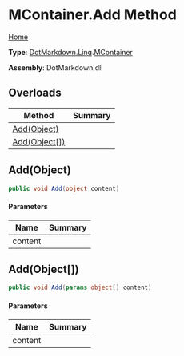 # MContainer\.Add Method

[Home](../../../../README.md)

**Type**: [DotMarkdown.Linq](../../README.md)\.[MContainer](../README.md)

**Assembly**: DotMarkdown\.dll

## Overloads

| Method | Summary |
| ------ | ------- |
| [Add(Object)](#DotMarkdown_Linq_MContainer_Add_System_Object_) | |
| [Add(Object\[\])](#DotMarkdown_Linq_MContainer_Add_System_Object___) | |

## Add\(Object\)<a name="DotMarkdown_Linq_MContainer_Add_System_Object_"></a>

```csharp
public void Add(object content)
```

#### Parameters

| Name | Summary |
| ---- | ------- |
| content | |

## Add\(Object\[\]\)<a name="DotMarkdown_Linq_MContainer_Add_System_Object___"></a>

```csharp
public void Add(params object[] content)
```

#### Parameters

| Name | Summary |
| ---- | ------- |
| content | |


